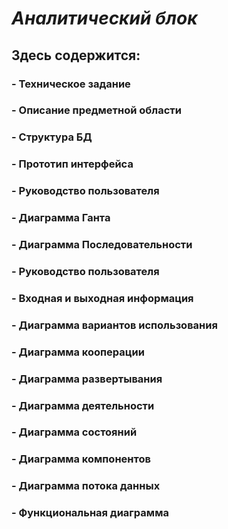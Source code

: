 # *Аналитический блок*
## Здесь содержится: 
### - Техническое задание
### - Описание предметной области
### - Структура БД
### - Прототип интерфейса
### - Руководство пользователя
### - Диаграмма Ганта
### - Диаграмма Последовательности
### - Руководство пользователя
### - Входная и выходная информация
### - Диаграмма вариантов использования
### - Диаграмма кооперации
### - Диаграмма развертывания
### - Диаграмма деятельности
### - Диаграмма состояний
### - Диаграмма компонентов
### - Диаграмма потока данных
### - Функциональная диаграмма

